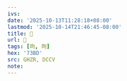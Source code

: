 ```yaml
---
ivs:
date: '2025-10-13T11:28:18+08:00'
lastmod: '2025-10-14T21:46:45-08:00'
title: 󰜝
url: 󰜝
tags: [玽, 玽]
hex: '73BD'
src: GHZR, DCCV
note:
---
```

